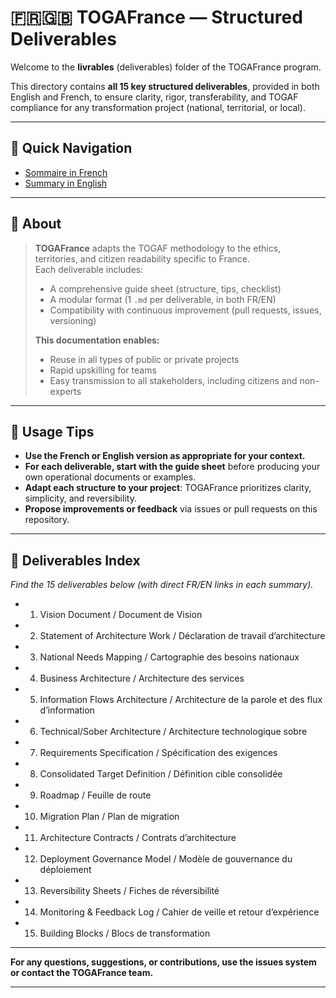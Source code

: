 # 🇫🇷🇬🇧 TOGAFrance — Structured Deliverables

Welcome to the **livrables** (deliverables) folder of the TOGAFrance program.

This directory contains **all 15 key structured deliverables**, provided in both English and French, to ensure clarity, rigor, transferability, and TOGAF compliance for any transformation project (national, territorial, or local).

---

## 📂 Quick Navigation

- [Sommaire in French](./FR/sommaire.md)
- [Summary in English](./EN/summary.md)

---

## 🎯 About

> **TOGAFrance** adapts the TOGAF methodology to the ethics, territories, and citizen readability specific to France.  
> Each deliverable includes:
>
> - A comprehensive guide sheet (structure, tips, checklist)
> - A modular format (1 `.md` per deliverable, in both FR/EN)
> - Compatibility with continuous improvement (pull requests, issues, versioning)
>
> **This documentation enables:**
>
> - Reuse in all types of public or private projects
> - Rapid upskilling for teams
> - Easy transmission to all stakeholders, including citizens and non-experts

---

## 📝 Usage Tips

- **Use the French or English version as appropriate for your context.**
- **For each deliverable, start with the guide sheet** before producing your own operational documents or examples.
- **Adapt each structure to your project**: TOGAFrance prioritizes clarity, simplicity, and reversibility.
- **Propose improvements or feedback** via issues or pull requests on this repository.

---

## 📑 Deliverables Index

_Find the 15 deliverables below (with direct FR/EN links in each summary)._

- 1. Vision Document / Document de Vision
- 2. Statement of Architecture Work / Déclaration de travail d’architecture
- 3. National Needs Mapping / Cartographie des besoins nationaux
- 4. Business Architecture / Architecture des services
- 5. Information Flows Architecture / Architecture de la parole et des flux d’information
- 6. Technical/Sober Architecture / Architecture technologique sobre
- 7. Requirements Specification / Spécification des exigences
- 8. Consolidated Target Definition / Définition cible consolidée
- 9. Roadmap / Feuille de route
- 10. Migration Plan / Plan de migration
- 11. Architecture Contracts / Contrats d’architecture
- 12. Deployment Governance Model / Modèle de gouvernance du déploiement
- 13. Reversibility Sheets / Fiches de réversibilité
- 14. Monitoring & Feedback Log / Cahier de veille et retour d’expérience
- 15. Building Blocks / Blocs de transformation

---

**For any questions, suggestions, or contributions, use the issues system or contact the TOGAFrance team.**

---
